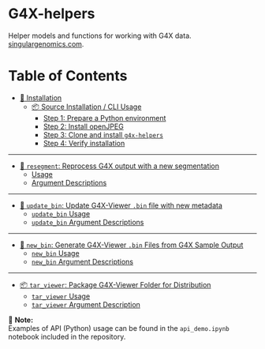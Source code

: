 # G4X-helpers
Helper models and functions for working with G4X data.  
[singulargenomics.com](https://www.singulargenomics.com/).

# Table of Contents
- [🚀 Installation](#-installation)
  - [📦 Source Installation / CLI Usage](#-source-installation--cli-usage)
    - [Step 1: Prepare a Python environment](#step-1-prepare-a-python-environment)
    - [Step 2: Install openJPEG](#step-2-install-openjpeg)
    - [Step 3: Clone and install `g4x-helpers`](#step-3-clone-and-install-g4x-helpers)
    - [Step 4: Verify installation](#step-4-verify-installation)

---

- [🧬 `resegment`: Reprocess G4X output with a new segmentation](#-resegment-reprocess-g4x-output-with-a-new-segmentation)
  - [Usage](#resegment-usage)
  - [Argument Descriptions](#resegment-argument-descriptions)

---

- [🎨 `update_bin`: Update G4X-Viewer `.bin` file with new metadata](#-update_bin-update-g4x-viewer-bin-file-with-new-metadata)
  - [`update_bin` Usage](#update_bin-usage)
  - [`update_bin` Argument Descriptions](#update_bin-argument-descriptions)

---

- [🧪 `new_bin`: Generate G4X-Viewer `.bin` Files from G4X Sample Output](#-new_bin-generate-g4x-viewer-bin-files-from-g4x-sample-output)
  - [`new_bin` Usage](#new_bin-usage)
  - [`new_bin` Argument Descriptions](#new_bin-argument-descriptions)

---

- [📦 `tar_viewer`: Package G4X-Viewer Folder for Distribution](#-tar_viewer-package-g4x-viewer-folder-for-distribution)
  - [`tar_viewer` Usage](#tar_viewer-usage)
  - [`tar_viewer` Argument Description](#tar_viewer-argument-description)


📘 **Note:**  
Examples of API (Python) usage can be found in the `api_demo.ipynb` notebook included in the repository.